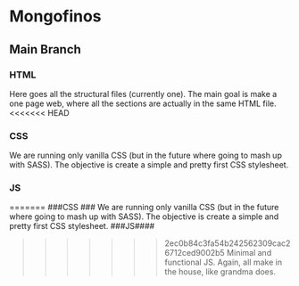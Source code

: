 # Mongofinos
## Main Branch
### HTML ###
Here goes all the structural files (currently one). The main goal is make a one
page web, where all the sections are actually in the same HTML file.
<<<<<<< HEAD
### CSS
We are running only vanilla CSS (but in the future where going to mash up with
SASS). The objective is create a simple and pretty first CSS stylesheet.
### JS
=======
###CSS ###
We are running only vanilla CSS (but in the future where going to mash up with
SASS). The objective is create a simple and pretty first CSS stylesheet.
###JS####
>>>>>>> 2ec0b84c3fa54b242562309cac26712ced9002b5
Minimal and functional JS. Again, all make in the house, like grandma does.
